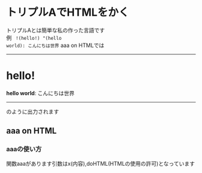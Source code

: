 # トリプルAでHTMLをかく
トリプルAとは簡単な私の作った言語です<br>
例
<code>
!(hello!)
"(hello world): こんにちは世界</code>
aaa on HTMLでは
<hr>
<h1>hello!</h1>
<strong>hello world</strong>: こんにちは世界
<hr>
のように出力されます
 <h2>aaa on HTML</h2>
<h3> aaaの使い方</h3>
関数aaaがあります引数はx(内容),doHTML(HTMLの使用の許可)となっています
